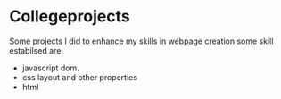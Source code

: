 # Collegeprojects
Some projects I did to enhance my skills in webpage creation
some skill estabilsed are 
<ul>
  <li>javascript dom.</li>
  <li>css layout and other properties</li>
  <li>html</li>
</ul>
